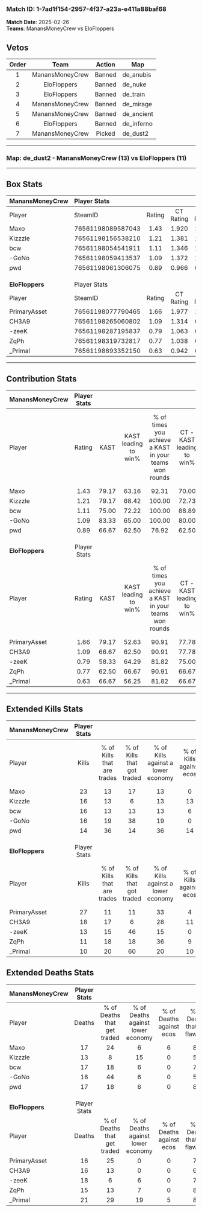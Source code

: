 ### Match ID: 1-7ad1f154-2957-4f37-a23a-e411a88baf68  
**Match Date**: 2025-02-26  
**Teams**: ManansMoneyCrew vs EloFloppers  

## Vetos  

| Order | Team | Action | Map |
| :---: | :--: | :----: | --- |
| 1 | ManansMoneyCrew | Banned | de_anubis |
| 2 | EloFloppers | Banned | de_nuke |
| 3 | EloFloppers | Banned | de_train |
| 4 | ManansMoneyCrew | Banned | de_mirage |
| 5 | ManansMoneyCrew | Banned | de_ancient |
| 6 | EloFloppers | Banned | de_inferno |
| 7 | ManansMoneyCrew | Picked | de_dust2 |

---  

### **Map**: de_dust2 - ManansMoneyCrew (13) vs EloFloppers (11)  
---  

## Box Stats  

| **ManansMoneyCrew** | Player Stats      |        |           |          |       |       |       |         |        |      |     |
| :- | :- | :-: | :-: | :-: | :-: | :-: | :-: | :-: | :-: | :-: | :-: |
| Player              | SteamID           | Rating | CT Rating | T Rating | KAST  |  ADR  | Kills | Assists | Deaths | K/D  | HS% |
| Maxo                | 76561198089587043 |  1.43  |   1.920   |  1.123   | 79.17 | 93.6  |  23   |    9    |   17   | 1.35 | 65  |
| Kizzzle             | 76561198156538210 |  1.21  |   1.381   |  1.085   | 79.17 | 82.1  |  16   |    5    |   13   | 1.23 | 50  |
| bcw                 | 76561198054541911 |  1.11  |   1.346   |  1.007   | 75.00 | 83.6  |  16   |    8    |   17   | 0.94 | 25  |
| -GoNo               | 76561198059413537 |  1.09  |   1.372   |  1.127   | 83.33 | 58.4  |  16   |    4    |   16   | 1.00 | 43  |
| pwd                 | 76561198061306075 |  0.89  |   0.966   |  0.945   | 66.67 | 67.0  |  14   |    0    |   17   | 0.82 | 71  |
|                     |                   |        |           |          |       |       |       |         |        |      |     |
|                     |                   |        |           |          |       |       |       |         |        |      |     |
|                     |                   |        |           |          |       |       |       |         |        |      |     |
| **EloFloppers**     | Player Stats      |        |           |          |       |       |       |         |        |      |     |
| Player              | SteamID           | Rating | CT Rating | T Rating | KAST  |  ADR  | Kills | Assists | Deaths | K/D  | HS% |
| PrimaryAsset        | 76561198077790465 |  1.66  |   1.977   |  1.525   | 79.17 | 116.5 |  27   |    8    |   16   | 1.69 | 55  |
| CH3A9               | 76561198265060802 |  1.09  |   1.314   |  0.948   | 66.67 | 69.9  |  18   |    5    |   16   | 1.13 | 33  |
| -zeeK               | 76561198287195837 |  0.79  |   1.063   |  0.563   | 58.33 | 65.1  |  13   |    6    |   18   | 0.72 | 46  |
| ZqPh                | 76561198319732817 |  0.77  |   1.038   |  0.600   | 62.50 | 54.8  |  11   |    4    |   15   | 0.73 | 54  |
| _Primal             | 76561198893352150 |  0.63  |   0.942   |  0.729   | 66.67 | 52.2  |  10   |    5    |   21   | 0.48 | 50  |
---  

## Contribution Stats  

| **ManansMoneyCrew** | Player Stats |       |                      |                                                        |                           |                                                             |                          |                                                            |
| :- | :-: | :-: | :-: | :-: | :-: | :-: | :-: | :-: |
| Player              |    Rating    | KAST  | KAST leading to win% | % of times you achieve a KAST in your teams won rounds | CT - KAST leading to win% | CT - % of times you achieve a KAST in your teams won rounds | T - KAST leading to win% | T - % of times you achieve a KAST in your teams won rounds |
| Maxo                |     1.43     | 79.17 |        63.16         |                         92.31                          |           70.00           |                            87.50                            |          55.56           |                           100.00                           |
| Kizzzle             |     1.21     | 79.17 |        68.42         |                         100.00                         |           72.73           |                           100.00                            |          62.50           |                           100.00                           |
| bcw                 |     1.11     | 75.00 |        72.22         |                         100.00                         |           88.89           |                           100.00                            |          55.56           |                           100.00                           |
| -GoNo               |     1.09     | 83.33 |        65.00         |                         100.00                         |           80.00           |                           100.00                            |          50.00           |                           100.00                           |
| pwd                 |     0.89     | 66.67 |        62.50         |                         76.92                          |           62.50           |                            62.50                            |          62.50           |                           100.00                           |
|                     |              |       |                      |                                                        |                           |                                                             |                          |                                                            |
|                     |              |       |                      |                                                        |                           |                                                             |                          |                                                            |
|                     |              |       |                      |                                                        |                           |                                                             |                          |                                                            |
| **EloFloppers**     | Player Stats |       |                      |                                                        |                           |                                                             |                          |                                                            |
| Player              |    Rating    | KAST  | KAST leading to win% | % of times you achieve a KAST in your teams won rounds | CT - KAST leading to win% | CT - % of times you achieve a KAST in your teams won rounds | T - KAST leading to win% | T - % of times you achieve a KAST in your teams won rounds |
| PrimaryAsset        |     1.66     | 79.17 |        52.63         |                         90.91                          |           77.78           |                           100.00                            |          30.00           |                           75.00                            |
| CH3A9               |     1.09     | 66.67 |        62.50         |                         90.91                          |           77.78           |                           100.00                            |          42.86           |                           75.00                            |
| -zeeK               |     0.79     | 58.33 |        64.29         |                         81.82                          |           75.00           |                            85.71                            |          50.00           |                           75.00                            |
| ZqPh                |     0.77     | 62.50 |        66.67         |                         90.91                          |           66.67           |                            85.71                            |          66.67           |                           100.00                           |
| _Primal             |     0.63     | 66.67 |        56.25         |                         81.82                          |           66.67           |                            85.71                            |          42.86           |                           75.00                            |
---  

## Extended Kills Stats  

| **ManansMoneyCrew** | Player Stats |                            |                            |                                    |                         |                              |                                 |                                       |                    |           |
| :- | :-: | :-: | :-: | :-: | :-: | :-: | :-: | :-: | :-: | :-: |
| Player              |    Kills     | % of Kills that are trades | % of Kills that got traded | % of Kills against a lower economy | % of Kills against ecos | % of Kills that are flawless | % of Kills that are close duels | % of Kills that are assisted by flash | Pistol Round Kills | AWP Kills |
| Maxo                |      23      |             13             |             17             |                 13                 |            0            |              74              |                4                |                   4                   |         0          |     2     |
| Kizzzle             |      16      |             13             |             6              |                 13                 |           13            |              88              |                6                |                  25                   |         0          |     2     |
| bcw                 |      16      |             13             |             13             |                 13                 |            6            |             100              |                0                |                   6                   |         14         |     1     |
| -GoNo               |      16      |             19             |             38             |                 19                 |            0            |              56              |                6                |                   6                   |         0          |     1     |
| pwd                 |      14      |             36             |             14             |                 36                 |           14            |              64              |               21                |                   0                   |         0          |     3     |
|                     |              |                            |                            |                                    |                         |                              |                                 |                                       |                    |           |
|                     |              |                            |                            |                                    |                         |                              |                                 |                                       |                    |           |
|                     |              |                            |                            |                                    |                         |                              |                                 |                                       |                    |           |
| **EloFloppers**     | Player Stats |                            |                            |                                    |                         |                              |                                 |                                       |                    |           |
| Player              |    Kills     | % of Kills that are trades | % of Kills that got traded | % of Kills against a lower economy | % of Kills against ecos | % of Kills that are flawless | % of Kills that are close duels | % of Kills that are assisted by flash | Pistol Round Kills | AWP Kills |
| PrimaryAsset        |      27      |             11             |             11             |                 33                 |            4            |              74              |               11                |                   7                   |         8          |     0     |
| CH3A9               |      18      |             17             |             6              |                 28                 |           11            |              67              |                0                |                   0                   |         1          |     2     |
| -zeeK               |      13      |             15             |             46             |                 15                 |            0            |              85              |                8                |                   0                   |         0          |     2     |
| ZqPh                |      11      |             18             |             18             |                 36                 |            9            |              73              |                0                |                   9                   |         0          |     3     |
| _Primal             |      10      |             20             |             60             |                 20                 |           10            |              70              |               10                |                   0                   |         0          |     2     |
## Extended Deaths Stats  

| **ManansMoneyCrew** | Player Stats |                             |                                   |                          |                               |                            |                           |               |
| :- | :-: | :-: | :-: | :-: | :-: | :-: | :-: | :-: |
| Player              |    Deaths    | % of Deaths that get traded | % of Deaths against lower economy | % of Deaths against ecos | % of Deaths that are flawless | % of Deaths that are close | % of Deaths while blinded | Deaths to AWP |
| Maxo                |      17      |             24              |                 6                 |            6             |              88               |             6              |             0             |       3       |
| Kizzzle             |      13      |              8              |                15                 |            0             |              54               |             8              |             0             |       0       |
| bcw                 |      17      |             18              |                 6                 |            0             |              71               |             6              |             6             |       2       |
| -GoNo               |      16      |             44              |                 6                 |            0             |              50               |             0              |             6             |       0       |
| pwd                 |      17      |             18              |                 6                 |            0             |              88               |             12             |             6             |       4       |
|                     |              |                             |                                   |                          |                               |                            |                           |               |
|                     |              |                             |                                   |                          |                               |                            |                           |               |
|                     |              |                             |                                   |                          |                               |                            |                           |               |
| **EloFloppers**     | Player Stats |                             |                                   |                          |                               |                            |                           |               |
| Player              |    Deaths    | % of Deaths that get traded | % of Deaths against lower economy | % of Deaths against ecos | % of Deaths that are flawless | % of Deaths that are close | % of Deaths while blinded | Deaths to AWP |
| PrimaryAsset        |      16      |             25              |                 0                 |            0             |              75               |             6              |            19             |       2       |
| CH3A9               |      16      |             13              |                 0                 |            0             |              63               |             13             |             6             |       4       |
| -zeeK               |      18      |              6              |                 6                 |            0             |              78               |             11             |             0             |       2       |
| ZqPh                |      15      |             13              |                 7                 |            0             |              80               |             7              |             7             |       3       |
| _Primal             |      21      |             29              |                19                 |            5             |              86               |             0              |            10             |       3       |
